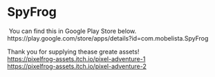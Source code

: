 # SpyFrog
<img src="https://user-images.githubusercontent.com/55180559/183228470-e54661fc-8266-48b8-95ec-445a58a4fa12.png" alt="">
You can find this in Google Play Store below.<br>
https://play.google.com/store/apps/details?id=com.mobelista.SpyFrog

Thank you for supplying thease greate assets!<br>
https://pixelfrog-assets.itch.io/pixel-adventure-1<br>
https://pixelfrog-assets.itch.io/pixel-adventure-2
